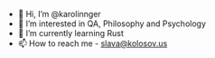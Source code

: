 - 👋 Hi, I’m @karolinnger
- 👀 I’m interested in QA, Philosophy and Psychology
- 🌱 I’m currently learning Rust
- 📫 How to reach me - slava@kolosov.us

<!---
karolinnger/karolinnger is a ✨ special ✨ repository because its `README.md` (this file) appears on your GitHub profile.
You can click the Preview link to take a look at your changes.
--->
